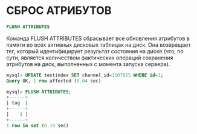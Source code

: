 # СБРОС АТРИБУТОВ

```sql
FLUSH ATTRIBUTES
```

Команда FLUSH ATTRIBUTES сбрасывает все обновления атрибутов в памяти во всех активных дисковых таблицах на диск. Она возвращает тег, который идентифицирует результат состояния на диске (что, по сути, является количеством фактических операций сохранения атрибутов на диск, выполненных с момента запуска сервера).

```sql
mysql> UPDATE testindex SET channel_id=1107025 WHERE id=1;
Query OK, 1 row affected (0.04 sec)

mysql> FLUSH ATTRIBUTES;
+------+
| tag  |
+------+
|    1 |
+------+
1 row in set (0.19 sec)
```

<!-- proofread -->

